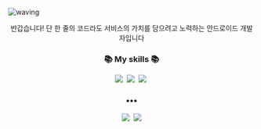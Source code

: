 ![waving](https://capsule-render.vercel.app/api?type=waving&height=200&color=00FF00&text=Android%20Developer🎇&fontAlignY=36&fontSize=50&fontAlign=64&reversal=false&fontColor=000000)

<p align="center">
반갑습니다! 단 한 줄의 코드라도 서비스의 가치를 담으려고 노력하는 안드로이드 개발자입니다
</p>
<h3 align="center">📚 My skills 📚</h3>
<p align="center">
  <img src="https://img.shields.io/badge/-JAVA-orange"/>&nbsp
  <img src="https://img.shields.io/badge/-Kotlin-purple"/>&nbsp
  <img src="https://img.shields.io/badge/-Android Studio-green"/>&nbsp
</p>

<h3 align="center">•••</h3>

<p align="center">
  <a href="https://hyun-goo.notion.site/057dab0e10be40c19210be805f22c0a7?v=58090462cee249bbb29641cd6e662f3f&pvs=4"><img src="https://img.shields.io/badge/Tech%20Blog-11B48A?style=flat-square&logo=Android&logoColor=white&link=https://velog.io/@new_wisdom"/></a>&nbsp
  <a href="mailto:sorigusrn@gmail.com"><img src="https://img.shields.io/badge/Gmail-d14836?style=flat-square&logo=Gmail&logoColor=white&link="mailto:sorigusrn@gmail.com"/></a>
</p>

